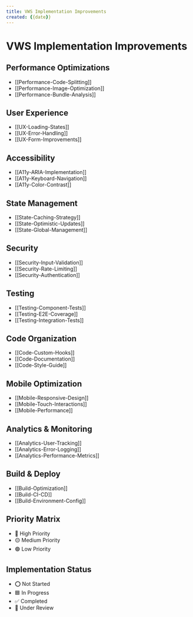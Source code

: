 ```yaml
---
title: VWS Implementation Improvements
created: {{date}}
---
```


# VWS Implementation Improvements

## Performance Optimizations
- [[Performance-Code-Splitting]]
- [[Performance-Image-Optimization]]
- [[Performance-Bundle-Analysis]]

## User Experience
- [[UX-Loading-States]]
- [[UX-Error-Handling]]
- [[UX-Form-Improvements]]

## Accessibility
- [[A11y-ARIA-Implementation]]
- [[A11y-Keyboard-Navigation]]
- [[A11y-Color-Contrast]]

## State Management
- [[State-Caching-Strategy]]
- [[State-Optimistic-Updates]]
- [[State-Global-Management]]

## Security
- [[Security-Input-Validation]]
- [[Security-Rate-Limiting]]
- [[Security-Authentication]]

## Testing
- [[Testing-Component-Tests]]
- [[Testing-E2E-Coverage]]
- [[Testing-Integration-Tests]]

## Code Organization
- [[Code-Custom-Hooks]]
- [[Code-Documentation]]
- [[Code-Style-Guide]]

## Mobile Optimization
- [[Mobile-Responsive-Design]]
- [[Mobile-Touch-Interactions]]
- [[Mobile-Performance]]

## Analytics & Monitoring
- [[Analytics-User-Tracking]]
- [[Analytics-Error-Logging]]
- [[Analytics-Performance-Metrics]]

## Build & Deploy
- [[Build-Optimization]]
- [[Build-CI-CD]]
- [[Build-Environment-Config]]

## Priority Matrix
- 🔴 High Priority
- 🟡 Medium Priority
- 🟢 Low Priority

## Implementation Status
- ⭕ Not Started
- 🟦 In Progress
- ✅ Completed
- 🔄 Under Review 